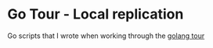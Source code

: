 # Go Tour - Local replication

Go scripts that I wrote when working through the [golang tour](https://go.dev/tour/)
